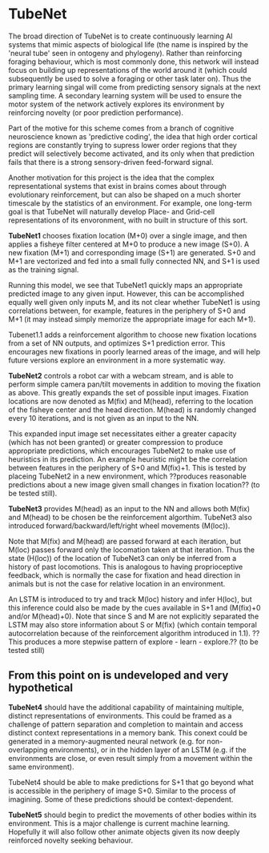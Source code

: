 # TubeNet

The broad direction of TubeNet is to create continuously learning AI systems that mimic aspects of biological life (the name is inspired by the 'neural tube' seen in ontogeny and phylogeny). Rather than reinforcing foraging behaviour, which is most commonly done, this network will instead focus on building up representations of the world around it (which could subsequently be used to solve a foraging or other task later on). Thus the primary learning singal will come from predicting sensory signals at the next sampling time. A secondary learning system will be used to ensure the motor system of the network actively explores its environment by reinforcing novelty (or poor prediction performance). 

Part of the motive for this scheme comes from a branch of cognitive neuroscience known as 'predictive coding', the idea that high order cortical regions are constantly trying to supress lower order regions that they predict will selectively become activated, and its only when that prediction fails that there is a strong sensory-driven feed-forward signal.

Another motivation for this project is the idea that the complex representational systems that exist in brains comes about through evolutionary reinforcement, but can also be shaped on a much shorter timescale by the statistics of an environment. For example, one long-term goal is that TubeNet will naturally develop Place- and Grid-cell representations of its envoronment, with no built in structure of this sort.


**TubeNet1** chooses fixation location (M+0) over a single image, and then applies a fisheye filter centered at M+0 to produce a new image (S+0). A new fixation (M+1) and corresponding image (S+1) are generated. S+0 and M+1 are vectorized and fed into a small fully connected NN, and S+1 is used as the training signal.

Running this model, we see that TubeNet1 quickly maps an appropriate predicted image to any given input. However, this can be accomplished equally well given only inputs M, and its not clear whether TubeNet1 is using correlations between, for example, features in the periphery of S+0 and M+1 (it may instead simply memorize the appropriate image for each M+1).

Tubenet1.1 adds a reinforcement algorithm to choose new fixation locations from a set of NN outputs, and optimizes S+1 prediction error. This encourages new fixations in poorly learned areas of the image, and will help future versions explore an environment in a more systematic way. 


**TubeNet2** controls a robot car with a webcam stream, and is able to perform simple camera pan/tilt movements in addition to moving the fixation as above. This greatly expands the set of possible input images. Fixation locations are now denoted as M(fix) and M(head), referring to the location of the fisheye center and the head direction. M(head) is randomly changed every 10 iterations, and is not given as an input to the NN. 

This expanded input image set necessitates either a greater capacity (which has not been granted) or greater compression to produce appropriate predictions, which encourages TubeNet2 to make use of heuristics in its prediction. An example heuristic might be the correlation between features in the periphery of S+0 and M(fix)+1. This is tested by placeing TubeNet2 in a new environment, which ??produces reasonable predictions about a new image given small changes in fixation location?? (to be tested still). 


**TubeNet3** provides M(head) as an input to the NN and allows both M(fix) and M(head) to be chosen be the reinforcement algorthim. TubeNet3 also introduced forward/backward/left/right wheel movements (M(loc)). 

Note that M(fix) and M(head) are passed forward at each iteration, but M(loc) passes forward only the locomation taken at that iteration. Thus the state (H(loc)) of the location of TubeNet3 can only be inferred from a history of past locomotions. This is analogous to having proprioceptive feedback, which is normally the case for fixation and head direction in animals but is not the case for relative location in an environment. 

An LSTM is introduced to try and track M(loc) history and infer H(loc), but this inference could also be made by the cues available in S+1 and (M(fix)+0 and/or M(head)+0). Note that since S and M are not explicitly separated the LSTM may also store information about S or M(fix) (which contain temporal autocorrelation because of the reinforcement algorithm introduced in 1.1). ??This produces a more stepwise pattern of explore - learn - explore.?? (to be tested still) 



## From this point on is undeveloped and very hypothetical

**TubeNet4** should have the additional capability of maintaining multiple, distinct representations of environments. This could be framed as a challenge of pattern separation and completion to maintain and access distinct context representations in a memory bank. This conext could be generated in a memory-augmented neural network (e.g. for non-overlapping environments), or in the hidden layer of an LSTM (e.g. if the environments are close, or even result simply from a movement within the same environment). 

TubeNet4 should be able to make predictions for S+1 that go beyond what is accessible in the periphery of image S+0. Similar to the process of imagining. Some of these predictions should be context-dependent.

**TubeNet5** should begin to predict the movements of other bodies within its environment. This is a major challenge is current machine learning. Hopefully it will also follow other animate objects given its now deeply reinforced novelty seeking behaviour.



